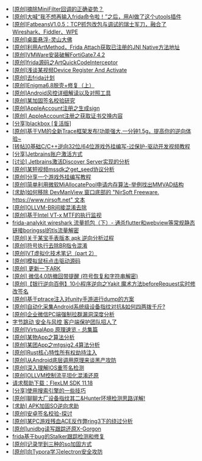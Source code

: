 + [[原创]摘除MiniFilter回调的正确姿势？](https://bbs.kanxue.com/thread-279798.htm)
+ [[原创]大喊“我不想再输入frida命令啦！”之后，用AI做了这个utools插件](https://bbs.kanxue.com/thread-287336.htm)
+ [[原创]FatbeansV1.0.5：TCP抓包改包与调试的瑞士军刀，融合了Wireshark、Fiddler、WPE](https://bbs.kanxue.com/thread-284571.htm)
+ [[原创]桌面悬浮-灵山大佛](https://bbs.kanxue.com/thread-287083.htm)
+ [[原创]利用ArtMethod，Frida Attach获取已注册的JNI Native方法地址](https://bbs.kanxue.com/thread-287331.htm)
+ [[原创]VMWare安装破解FortiGate7.4.2](https://bbs.kanxue.com/thread-284794.htm)
+ [[原创]frida源码之ArtQuickCodeInterceptor](https://bbs.kanxue.com/thread-287333.htm)
+ [[原创]浅谈某视频Device Register And Activate](https://bbs.kanxue.com/thread-287316.htm)
+ [[原创]去frida计划](https://bbs.kanxue.com/thread-287337.htm)
+ [[原创]Enigma6.8脱壳+修复（上）](https://bbs.kanxue.com/thread-268825.htm)
+ [[原创]Android风控详细解读以及对照工具](https://bbs.kanxue.com/thread-286120.htm)
+ [[原创]某加固签名校验研究](https://bbs.kanxue.com/thread-287338.htm)
+ [[原创]AppleAccount注册之生成sign](https://bbs.kanxue.com/thread-285959.htm)
+ [[原创] AppleAccount注册之获取证书交换内容](https://bbs.kanxue.com/thread-285944.htm)
+ [[分享]blackbox [复活版]](https://bbs.kanxue.com/thread-286308.htm)
+ [[原创]基于VM的全新Trace框架发布!功能强大,一分钟1.5g，提高你的逆向体验~](https://bbs.kanxue.com/thread-285471.htm)
+ [[转帖]0基础C/C++逆向32位/64位游戏外挂编写-过保护-驱动开发视频教程](https://bbs.kanxue.com/thread-286955.htm)
+ [[分享]Jetbrains账户激活方式](https://bbs.kanxue.com/thread-284298.htm)
+ [[讨论] Jetbrains激活Discover Server实现的分析](https://bbs.kanxue.com/thread-283941.htm)
+ [[原创]某短视频mssdk之get_seed协议分析](https://bbs.kanxue.com/thread-287288.htm)
+ [[原创]分享一个游戏外挂编写教程](https://bbs.kanxue.com/thread-286912.htm)
+ [[原创]简单利用微软MiAllocatePool申请内存算法-举例找出MMVAD结构](https://bbs.kanxue.com/thread-286414.htm)
+ [[求助]如何移除 DevManView 窗口底部的 "NirSoft Freeware. https://www.nirsoft.net" 文本](https://bbs.kanxue.com/thread-287340.htm)
+ [[原创]OLLVM-BR间接混淆去除](https://bbs.kanxue.com/thread-287262.htm)
+ [[原创]基于Intel VT-x MTF的执行监视](https://bbs.kanxue.com/thread-287146.htm)
+ [frida-analykit   wireshark 流量抓包（下）- 通杀flutter和webview等常规静态链接boringssl的tls流量解密](https://bbs.kanxue.com/thread-286620.htm)
+ [[原创]关于某宝手表版本 apk 逆向分析过程](https://bbs.kanxue.com/thread-287025.htm)
+ [[原创]符号执行去除BR指令混淆](https://bbs.kanxue.com/thread-280737.htm)
+ [[原创]VT虚拟化技术笔记（part 2）](https://bbs.kanxue.com/thread-271869.htm)
+ [[原创]模拟鼠标点击驱动源码](https://bbs.kanxue.com/thread-286960.htm)
+ [[原创] 更新一下ARK](https://bbs.kanxue.com/thread-287320.htm)
+ [[原创] 微信4.0防撤回带提醒 (符号恢复和字符串解密)](https://bbs.kanxue.com/thread-286611.htm)
+ [[原创]【银行逆向百例】10小程序逆向之Yakit 魔术方法beforeRequest实时修改签名](https://bbs.kanxue.com/thread-287341.htm)
+ [[原创]基于ptrace注入对unity手游进行dump的方案](https://bbs.kanxue.com/thread-286222.htm)
+ [[原创]自动化采集Android系统级设备指纹对抗&如何四两拨千斤?](https://bbs.kanxue.com/thread-281889.htm)
+ [[原创]企业微信PC端强制拉群漏洞深度分析](https://bbs.kanxue.com/thread-286616.htm)
+ [字节跳动 安全与风控 客户端保护团队招人了](https://bbs.kanxue.com/thread-287347.htm)
+ [[原创]VirtualApp 原理速览 - 总集篇](https://bbs.kanxue.com/thread-286728.htm)
+ [[原创]某物App之算法分析](https://bbs.kanxue.com/thread-287289.htm)
+ [[原创]某团App之mtgsig2.4算法分析](https://bbs.kanxue.com/thread-280779.htm)
+ [[原创]Rust核心特性所有权劫持注入](https://bbs.kanxue.com/thread-286495.htm)
+ [[原创]从Android底层调用原理来谈黑产攻防](https://bbs.kanxue.com/thread-278364.htm)
+ [[原创]深入理解IOS重签名检测](https://bbs.kanxue.com/thread-287185.htm)
+ [[原创]OLLVM控制流平坦化混淆还原](https://bbs.kanxue.com/thread-286151.htm)
+ [请求帮助下载：FlexLM SDK 11.18](https://bbs.kanxue.com/thread-280814.htm)
+ [[分享]使用搜索引擎的一些技巧](https://bbs.kanxue.com/thread-287348.htm)
+ [[原创]聊聊大厂设备指纹其二&Hunter环境检测思路详解!](https://bbs.kanxue.com/thread-277402.htm)
+ [[求助] APK加固SO逆向求助](https://bbs.kanxue.com/thread-287350.htm)
+ [[原创]安卓签名校验-探讨](https://bbs.kanxue.com/thread-285647.htm)
+ [[原创]某PC游戏残血ACE反作弊ring3下的绕过分析](https://bbs.kanxue.com/thread-284667.htm)
+ [[原创]unidbg读写跟踪还原X-Gorgon](https://bbs.kanxue.com/thread-285586.htm)
+ [frida基于bug的Stalker跟踪检测和修复](https://bbs.kanxue.com/thread-286323.htm)
+ [[原创]记录学到三种的so加固方式](https://bbs.kanxue.com/thread-286878.htm)
+ [[原创]向Typora学习electron安全攻防](https://bbs.kanxue.com/thread-272604.htm)
